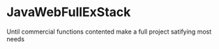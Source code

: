 # JavaWebFullExStack

Until commercial functions contented make a full project satifying most needs
